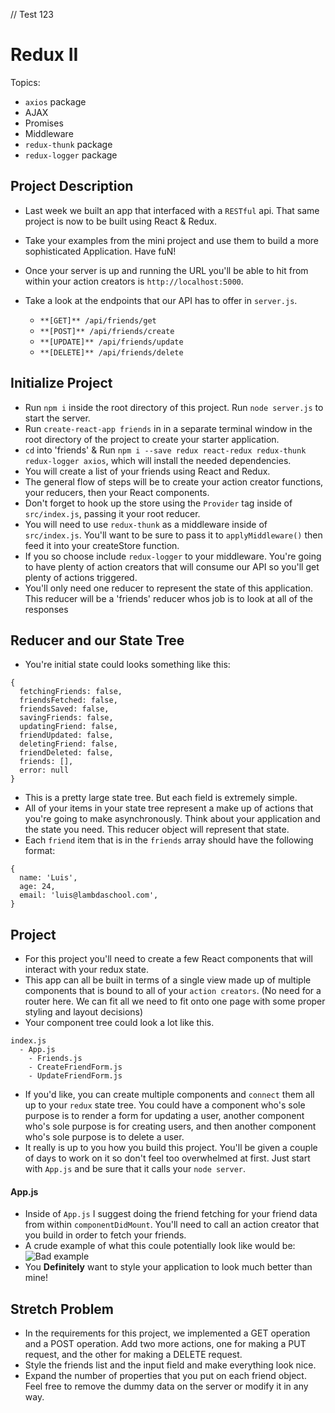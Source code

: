 // Test 123

# Redux II

Topics:

* `axios` package
* AJAX
* Promises
* Middleware
* `redux-thunk` package
* `redux-logger` package

## Project Description

* Last week we built an app that interfaced with a `RESTful` api. That same project is now to be built using React & Redux.
* Take your examples from the mini project and use them to build a more sophisticated Application. Have fuN!
* Once your server is up and running the URL you'll be able to hit from within your action creators is `http://localhost:5000`.
* Take a look at the endpoints that our API has to offer in `server.js`.

  * `**[GET]** /api/friends/get`
  * `**[POST]** /api/friends/create`
  * `**[UPDATE]** /api/friends/update`
  * `**[DELETE]** /api/friends/delete`

## Initialize Project

* Run `npm i` inside the root directory of this project. Run `node server.js` to start the server.
* Run `create-react-app friends` in in a separate terminal window in the root directory of the project to create your starter application.
* `cd` into 'friends' & Run `npm i --save redux react-redux redux-thunk redux-logger axios`, which will install the needed dependencies.
* You will create a list of your friends using React and Redux.
* The general flow of steps will be to create your action creator functions, your reducers, then your React components.
* Don't forget to hook up the store using the `Provider` tag inside of `src/index.js`, passing it your root reducer.
* You will need to use `redux-thunk` as a middleware inside of `src/index.js`. You'll want to be sure to pass it to `applyMiddleware()` then feed it into your createStore function.
* If you so choose include `redux-logger` to your middleware. You're going to have plenty of action creators that will consume our API so you'll get plenty of actions triggered.
* You'll only need one reducer to represent the state of this application. This reducer will be a 'friends' reducer whos job is to look at all of the responses

## Reducer and our State Tree

* You're initial state could looks something like this:

```
{
  fetchingFriends: false,
  friendsFetched: false,
  friendsSaved: false,
  savingFriends: false,
  updatingFriend: false,
  friendUpdated: false,
  deletingFriend: false,
  friendDeleted: false,
  friends: [],
  error: null
}
```

* This is a pretty large state tree. But each field is extremely simple.
* All of your items in your state tree represent a make up of actions that you're going to make asynchronously. Think about your application and the state you need. This reducer object will represent that state.
* Each `friend` item that is in the `friends` array should have the following format:

```
{
  name: 'Luis',
  age: 24,
  email: 'luis@lambdaschool.com',
}
```

## Project

* For this project you'll need to create a few React components that will interact with your redux state.
* This app can all be built in terms of a single view made up of multiple components that is bound to all of your `action creators`. (No need for a router here. We can fit all we need to fit onto one page with some proper styling and layout decisions)
* Your component tree could look a lot like this.

```
index.js
  - App.js
    - Friends.js
    - CreateFriendForm.js
    - UpdateFriendForm.js
```

* If you'd like, you can create multiple components and `connect` them all up to your `redux` state tree. You could have a component who's sole purpose is to render a form for updating a user, another component who's sole purpose is for creating users, and then another component who's sole purpose is to delete a user.
* It really is up to you how you build this project. You'll be given a couple of days to work on it so don't feel too overwhelmed at first. Just start with `App.js` and be sure that it calls your `node server`.

#### App.js

* Inside of `App.js` I suggest doing the friend fetching for your friend data from within `componentDidMount`. You'll need to call an action creator that you build in order to fetch your friends.
* A crude example of what this coule potentially look like would be:
  ![Bad example](https://image.ibb.co/hpg7gw/Screen_Shot_2018_01_24_at_1_07_21_PM.png)
* You **Definitely** want to style your application to look much better than mine!

## Stretch Problem

* In the requirements for this project, we implemented a GET operation and a POST operation. Add two more actions, one for making a PUT request, and the other for making a DELETE request.
* Style the friends list and the input field and make everything look nice.
* Expand the number of properties that you put on each friend object. Feel free to remove the dummy data on the server or modify it in any way.
